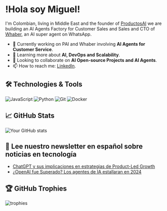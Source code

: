 # !Hola soy Miguel!

I'm Colombian, living in Middle East and the founder of [ProductosAI](https://app.productos-ai.com/) we are building an AI Agents Factory for Customer Sales and Sales and CTO of [Whaber](https://whaber.ai/), an AI super agent on WhatsApp.

- 🔭 Currently working on PAI and Whaber involving **AI Agents for Customer Service**.
- 🌱 Learning more about **AI, DevOps and Scalability**.
- 👯 Looking to collaborate on **AI Open-source Projects and AI Agents**.
- 📫 How to reach me: [LinkedIn](https://linkedin.com/in/devmangel).

## 🛠️ Technologies & Tools

![JavaScript](https://img.shields.io/badge/-JavaScript-black?style=flat-square&logo=javascript)
![Python](https://img.shields.io/badge/-Python-black?style=flat-square&logo=python)
![Git](https://img.shields.io/badge/-Git-black?style=flat-square&logo=git)
![Docker](https://img.shields.io/badge/-Docker-black?style=flat-square&logo=docker)

## 📈 GitHub Stats

![Your GitHub stats](https://github-readme-stats.vercel.app/api?username=devmangel&show_icons=true&theme=dark)

## 📝 Lee nuestro newsletter en español sobre noticias en tecnología

<!-- BLOG-POST-LIST:START -->
- [ChatGPT y sus implicaciones en estrategias de Product-Led Growth](https://productos-ai.beehiiv.com/p/chatgpt-y-sus-implicaciones-en-estrategias-de-productled-growth)
- [¿OpenAI fue Superado? Los agentes de IA estallaran en 2024](https://productos-ai.beehiiv.com/p/openai-fue-superado-los-agentes-de-ia-estallaran-en-2024)
<!-- BLOG-POST-LIST:END -->

## 🏆 GitHub Trophies

![trophies](https://github-profile-trophy.vercel.app/?username=devmangel&theme=darkhub)
